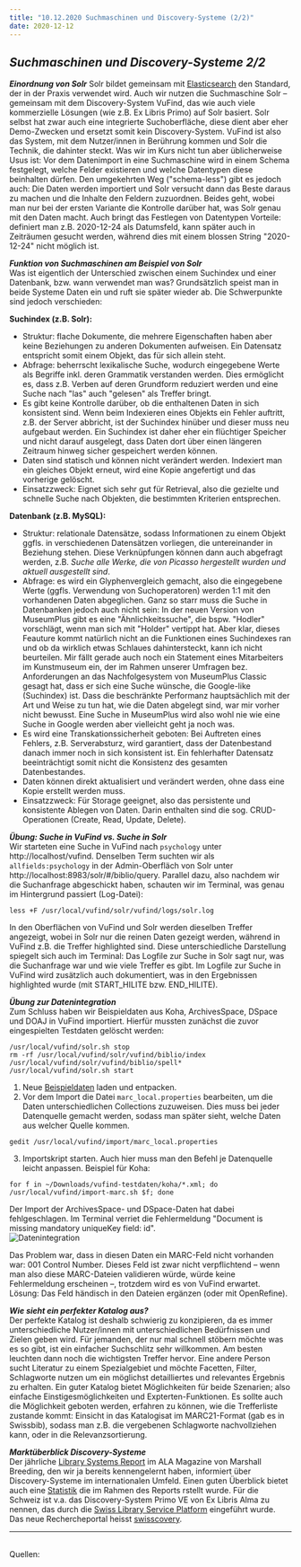 ```yaml
---
title: "10.12.2020 Suchmaschinen und Discovery-Systeme (2/2)"
date: 2020-12-12
---
```


## *Suchmaschinen und Discovery-Systeme 2/2*   

***Einordnung von Solr***
Solr bildet gemeinsam mit [Elasticsearch](https://www.elastic.co/de/) den Standard, der in der Praxis verwendet wird. Auch wir nutzen die Suchmaschine Solr – gemeinsam mit dem Discovery-System VuFind, das wie auch viele kommerzielle Lösungen (wie z.B. Ex Libris Primo) auf Solr basiert. Solr selbst hat zwar auch eine integrierte Suchoberfläche, diese dient aber eher Demo-Zwecken und ersetzt somit kein Discovery-System. VuFind ist also das System, mit dem Nutzer/innen in Berührung kommen und Solr die Technik, die dahinter steckt. Was wir im Kurs nicht tun aber üblicherweise Usus ist: Vor dem Datenimport in eine Suchmaschine wird in einem Schema festgelegt, welche Felder existieren und welche Datentypen diese beinhalten dürfen. Den umgekehrten Weg ("schema-less") gibt es jedoch auch: Die Daten werden importiert und Solr versucht dann das Beste daraus zu machen und die Inhalte den Feldern zuzuordnen. Beides geht, wobei man nur bei der ersten Variante die Kontrolle darüber hat, was Solr genau mit den Daten macht. Auch bringt das Festlegen von Datentypen Vorteile: definiert man z.B. 2020-12-24 als Datumsfeld, kann später auch in Zeiträumen gesucht werden, während dies mit einem blossen String "2020-12-24" nicht möglich ist.

***Funktion von Suchmaschinen am Beispiel von Solr***   
Was ist eigentlich der Unterschied zwischen einem Suchindex und einer Datenbank, bzw. wann verwendet man was? Grundsätzlich speist man in beide Systeme Daten ein und ruft sie später wieder ab. Die Schwerpunkte sind jedoch verschieden:

**Suchindex (z.B. Solr):**   
* Struktur: flache Dokumente, die mehrere Eigenschaften haben aber keine Beziehungen zu anderen Dokumenten aufweisen. Ein Datensatz entspricht somit einem Objekt, das für sich allein steht.
* Abfrage: beherrscht lexikalische Suche, wodurch eingegebene Werte als Begriffe inkl. deren Grammatik verstanden werden. Dies ermöglicht es, dass z.B. Verben auf deren Grundform reduziert werden und eine Suche nach "las" auch "gelesen" als Treffer bringt.
* Es gibt keine Kontrolle darüber, ob die enthaltenen Daten in sich konsistent sind. Wenn beim Indexieren eines Objekts ein Fehler auftritt, z.B. der Server abbricht, ist der Suchindex hinüber und dieser muss neu aufgebaut werden. Ein Suchindex ist daher eher ein flüchtiger Speicher und nicht darauf ausgelegt, dass Daten dort über einen längeren Zeitraum hinweg sicher gespeichert werden können.
* Daten sind statisch und können nicht verändert werden. Indexiert man ein gleiches Objekt erneut, wird eine Kopie angefertigt und das vorherige gelöscht.
* Einsatzzweck: Eignet sich sehr gut für Retrieval, also die gezielte und schnelle Suche nach Objekten, die bestimmten Kriterien entsprechen.


**Datenbank (z.B. MySQL):**     
* Struktur: relationale Datensätze, sodass Informationen zu einem Objekt ggfls. in verschiedenen Datensätzen vorliegen, die untereinander in Beziehung stehen. Diese Verknüpfungen können dann auch abgefragt werden, z.B. *Suche alle Werke, die von Picasso hergestellt wurden und aktuell ausgestellt sind*.
* Abfrage: es wird ein Glyphenvergleich gemacht, also die eingegebene Werte (ggfls. Verwendung von Suchoperatoren) werden 1:1 mit den vorhandenen Daten abgeglichen. Ganz so starr muss die Suche in Datenbanken jedoch auch nicht sein: In der neuen Version von MuseumPlus gibt es eine "Ähnlichkeitssuche", die bspw. "Hodler" vorschlägt, wenn man sich mit "Holder" vertippt hat. Aber klar, dieses Feauture kommt natürlich nicht an die Funktionen eines Suchindexes ran und ob da wirklich etwas Schlaues dahintersteckt, kann ich nicht beurteilen. Mir fällt gerade auch noch ein Statement eines Mitarbeiters im Kunstmuseum ein, der im Rahmen unserer Umfragen bez. Anforderungen an das Nachfolgesystem von MuseumPlus Classic gesagt hat, dass er sich eine Suche wünsche, die Google-like (Suchindex) ist. Dass die beschränkte Performanz hauptsächlich mit der Art und Weise zu tun hat, wie die Daten abgelegt sind, war mir vorher nicht bewusst. Eine Suche in MuseumPlus wird also wohl nie wie eine Suche in Google werden aber vielleicht geht ja noch was.
* Es wird eine Transkationssicherheit geboten: Bei Auftreten eines Fehlers, z.B. Serverabsturz, wird garantiert, dass der Datenbestand danach immer noch in sich konsistent ist. Ein fehlerhafter Datensatz beeinträchtigt somit nicht die Konsistenz des gesamten Datenbestandes.
* Daten können direkt aktualisiert und verändert werden, ohne dass eine Kopie erstellt werden muss.
* Einsatzzweck: Für Storage geeignet, also das persistente und konsistente Ablegen von Daten. Darin enthalten sind die sog. CRUD-Operationen (Create, Read, Update, Delete).

***Übung: Suche in VuFind vs. Suche in Solr***   
Wir starteten eine Suche in VuFind nach `psychology` unter http://localhost/vufind. Denselben Term suchten wir als `allfields:psychology` in der Admin-Oberfläch von Solr unter http://localhost:8983/solr/#/biblio/query. Parallel dazu, also nachdem wir die Suchanfrage abgeschickt haben, schauten wir im Terminal, was genau im Hintergrund passiert (Log-Datei):   
```
less +F /usr/local/vufind/solr/vufind/logs/solr.log
```
In den Oberflächen von VuFind und Solr werden dieselben Treffer angezeigt, wobei in Solr nur die reinen Daten gezeigt werden, während in VuFind z.B. die Treffer highlighted sind. Diese unterschiedliche Darstellung spiegelt sich auch im Terminal: Das Logfile zur Suche in Solr sagt nur, was die Suchanfrage war und wie viele Treffer es gibt. Im Logfile zur Suche in VuFind wird zusätzlich auch dokumentiert, was in den Ergebnissen highlighted wurde (mit START_HILITE bzw. END_HILITE).

***Übung zur Datenintegration***  
Zum Schluss haben wir Beispieldaten aus Koha, ArchivesSpace, DSpace und DOAJ in VuFind importiert. Hierfür mussten zunächst die zuvor eingespielten Testdaten gelöscht werden:
```
/usr/local/vufind/solr.sh stop
rm -rf /usr/local/vufind/solr/vufind/biblio/index /usr/local/vufind/solr/vufind/biblio/spell*
/usr/local/vufind/solr.sh start
```
1. Neue [Beispieldaten]((https://bain.felixlohmeier.de/data/vufind-testdaten.zip)) laden und entpacken.
2. Vor dem Import die Datei `marc_local.properties` bearbeiten, um die Daten unterschiedlichen Collections zuzuweisen. Dies muss bei jeder Datenquelle gemacht werden, sodass man später sieht, welche Daten aus welcher Quelle kommen.
```
gedit /usr/local/vufind/import/marc_local.properties
```
3. Importskript starten. Auch hier muss man den Befehl je Datenquelle leicht anpassen. Beispiel für Koha:
```
for f in ~/Downloads/vufind-testdaten/koha/*.xml; do /usr/local/vufind/import-marc.sh $f; done
```

Der Import der ArchivesSpace- und DSpace-Daten hat dabei fehlgeschlagen. Im Terminal verriet die Fehlermeldung "Document is missing mandatory uniqueKey field: id".   
![Datenintegration]({{site.baseurl}}/images/datenintegration.png)   

Das Problem war, dass in diesen Daten ein MARC-Feld nicht vorhanden war: 001 Control Number. Dieses Feld ist zwar nicht verpflichtend – wenn man also diese MARC-Dateien validieren würde, würde keine Fehlermeldung erscheinen –, trotzdem wird es von VuFind erwartet. Lösung: Das Feld händisch in den Dateien ergänzen (oder mit OpenRefine).

***Wie sieht ein perfekter Katalog aus?***   
Der perfekte Katalog ist deshalb schwierig zu konzipieren, da es immer unterschiedliche Nutzer/innen mit unterschiedlichen Bedürfnissen und Zielen geben wird. Für jemanden, der nur mal schnell stöbern möchte was es so gibt, ist ein einfacher Suchschlitz sehr willkommen. Am besten leuchten dann noch die wichtigsten Treffer hervor. Eine andere Person sucht Literatur zu einem Spezialgebiet und möchte Facetten, Filter, Schlagworte nutzen um ein möglichst detailliertes und relevantes Ergebnis zu erhalten. Ein guter Katalog bietet Möglichkeiten für beide Szenarien; also einfache Einstigesmöglichkeiten und Expterten-Funktionen. Es sollte auch die Möglichkeit geboten werden, erfahren zu können, wie die Trefferliste zustande kommt: Einsicht in das Katalogisat im MARC21-Format (gab es in Swissbib), sodass man z.B. die vergebenen Schlagworte nachvollziehen kann, oder in die Relevanzsortierung.

***Marktüberblick Discovery-Systeme***   
Der jährliche [Library Systems Report](https://americanlibrariesmagazine.org/2020/05/01/2020-library-systems-report/) im ALA Magazine von Marshall Breeding, den wir ja bereits kennengelernt haben, informiert über Discovery-Systeme im internationalen Umfeld. Einen guten Überblick bietet auch eine [Statistik](https://americanlibrariesmagazine.org/wp-content/uploads/2020/04/charts-for-2020-Library-Systems-Report.pdf) die im Rahmen des Reports rstellt wurde. Für die Schweiz ist v.a. das Discovery-System Primo VE von Ex Libris Alma zu nennen, das durch die [Swiss Library Service Platform](https://slsp.ch) eingeführt wurde. Das neue Rechercheportal heisst [swisscovery](https://swisscovery.slsp.ch).

---  
<br>
Quellen: 

